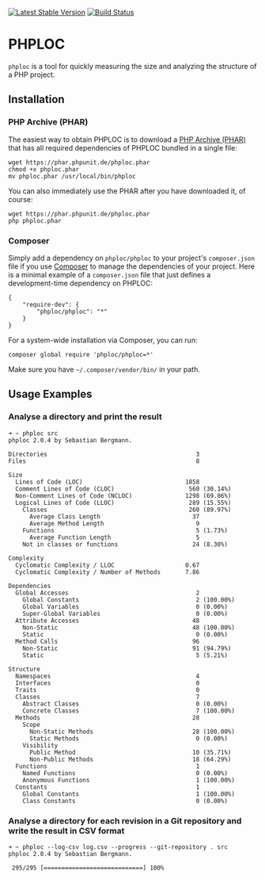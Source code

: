 [![Latest Stable Version](https://poser.pugx.org/phploc/phploc/v/stable.png)](https://packagist.org/packages/phploc/phploc)
[![Build Status](https://travis-ci.org/sebastianbergmann/phploc.png?branch=master)](https://travis-ci.org/sebastianbergmann/phploc)

# PHPLOC

`phploc` is a tool for quickly measuring the size and analyzing the structure of a PHP project.

## Installation

### PHP Archive (PHAR)

The easiest way to obtain PHPLOC is to download a [PHP Archive (PHAR)](http://php.net/phar) that has all required dependencies of PHPLOC bundled in a single file:

    wget https://phar.phpunit.de/phploc.phar
    chmod +x phploc.phar
    mv phploc.phar /usr/local/bin/phploc

You can also immediately use the PHAR after you have downloaded it, of course:

    wget https://phar.phpunit.de/phploc.phar
    php phploc.phar

### Composer

Simply add a dependency on `phploc/phploc` to your project's `composer.json` file if you use [Composer](http://getcomposer.org/) to manage the dependencies of your project. Here is a minimal example of a `composer.json` file that just defines a development-time dependency on PHPLOC:

    {
        "require-dev": {
            "phploc/phploc": "*"
        }
    }

For a system-wide installation via Composer, you can run:

    composer global require 'phploc/phploc=*'

Make sure you have `~/.composer/vendor/bin/` in your path.

## Usage Examples

### Analyse a directory and print the result

    ➜ ~ phploc src
    phploc 2.0.4 by Sebastian Bergmann.

    Directories                                          3
    Files                                                8

    Size
      Lines of Code (LOC)                             1858
      Comment Lines of Code (CLOC)                     560 (30.14%)
      Non-Comment Lines of Code (NCLOC)               1298 (69.86%)
      Logical Lines of Code (LLOC)                     289 (15.55%)
        Classes                                        260 (89.97%)
          Average Class Length                          37
          Average Method Length                          9
        Functions                                        5 (1.73%)
          Average Function Length                        5
        Not in classes or functions                     24 (8.30%)

    Complexity
      Cyclomatic Complexity / LLOC                    0.67
      Cyclomatic Complexity / Number of Methods       7.86

    Dependencies
      Global Accesses                                    2
        Global Constants                                 2 (100.00%)
        Global Variables                                 0 (0.00%)
        Super-Global Variables                           0 (0.00%)
      Attribute Accesses                                48
        Non-Static                                      48 (100.00%)
        Static                                           0 (0.00%)
      Method Calls                                      96
        Non-Static                                      91 (94.79%)
        Static                                           5 (5.21%)

    Structure
      Namespaces                                         4
      Interfaces                                         0
      Traits                                             0
      Classes                                            7
        Abstract Classes                                 0 (0.00%)
        Concrete Classes                                 7 (100.00%)
      Methods                                           28
        Scope
          Non-Static Methods                            28 (100.00%)
          Static Methods                                 0 (0.00%)
        Visibility
          Public Method                                 10 (35.71%)
          Non-Public Methods                            18 (64.29%)
      Functions                                          1
        Named Functions                                  0 (0.00%)
        Anonymous Functions                              1 (100.00%)
      Constants                                          1
        Global Constants                                 1 (100.00%)
        Class Constants                                  0 (0.00%)

### Analyse a directory for each revision in a Git repository and write the result in CSV format

    ➜ ~ phploc --log-csv log.csv --progress --git-repository . src
    phploc 2.0.4 by Sebastian Bergmann.

     295/295 [============================] 100%

